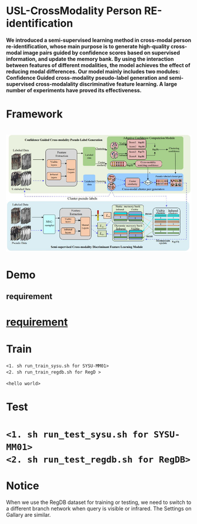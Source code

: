 # USL-CrossModality Person RE-identification
#### We introduced a semi-supervised learning method in cross-modal person re-identification, whose main purpose is to generate high-quality cross-modal image pairs guided by confidence scores based on supervised information, and update the memory bank. By using the interaction between features of different modalities, the model achieves the effect of reducing modal differences. Our model mainly includes two modules: Confidence Guided cross-modality pseudo-label generation and semi-supervised cross-modalality discriminative feature learning. A large number of experiments have proved its effectiveness.

# Framework
![fig.JPEG](./fig1.JPEG)
=======================
# Demo
## requirement
[requirement](./requirement.txt)
==============================================
# Train
`<1. sh run_train_sysu.sh for SYSU-MM01>`  
`<2. sh run_train_regdb.sh for RegD >`  

`<hello world>`  

# Test 
`<1. sh run_test_sysu.sh for SYSU-MM01>`  
`<2. sh run_test_regdb.sh for RegDB>`  
==============================================
# Notice 
When we use the RegDB dataset for training or testing, we need to switch to a different branch network when query is visible or infrared. The Settings on Gallary are similar.
